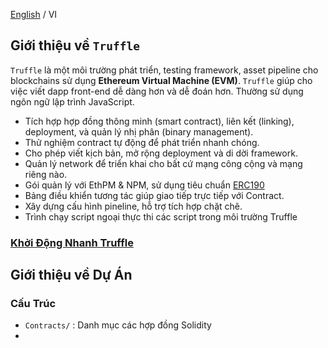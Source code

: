 [English](./README.md) / VI

## Giới thiệu về `Truffle`

`Truffle` là một môi trường phát triển, testing framework, asset pipeline cho blockchains sử dụng **Ethereum Virtual Machine (EVM)**. `Truffle` giúp cho việc viết dapp front-end dễ dàng hơn và dễ đoán hơn. Thường sử dụng ngôn ngữ lập trình JavaScript.

- Tích hợp hợp đồng thông minh (smart contract), liên kết (linking), deployment, và quản lý nhị phân (binary management).
- Thử nghiệm contract tự động để phát triển nhanh chóng.
- Cho phép viết kịch bản, mở rộng deployment và di dời framework.
- Quản lý network để triển khai cho bất cứ mạng công cộng và mạng riêng nào.
- Gói quản lý với  EthPM & NPM, sử dụng tiêu chuẩn [ERC190](https://github.com/ethereum/EIPs/issues/190)
- Bảng điều khiển tương tác giúp giao tiếp trực tiếp với Contract.
- Xây dựng cấu hình pineline, hỗ trợ tích hợp chặt chẽ.
- Trình chạy script ngoại thực thi các script trong môi trường Truffle

### [Khởi Động Nhanh Truffle](https://www.trufflesuite.com/docs/truffle/quickstart)

## Giới thiệu về Dự Án

### Cấu Trúc

- `Contracts/` : Danh mục các hợp đồng Solidity
- 



